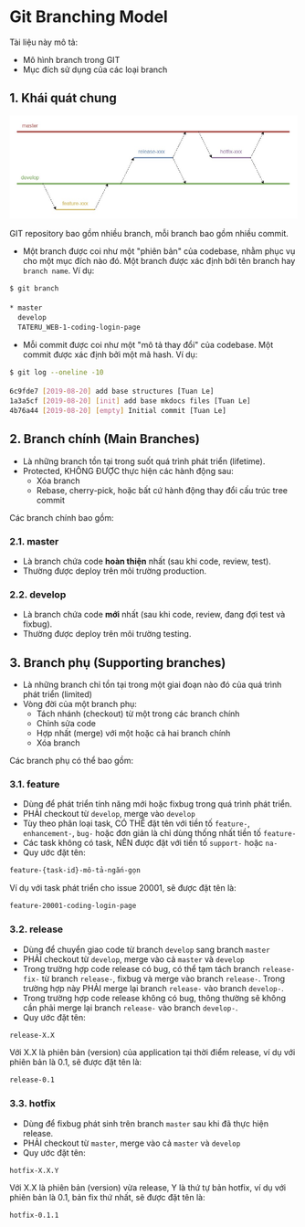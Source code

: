 # Git Branching Model

Tài liệu này mô tả:

- Mô hình branch trong GIT
- Mục đích sử dụng của các loại branch

## 1. Khái quát chung

![Git Branches](../img/git_branch.jpg)

GIT repository bao gồm nhiều branch, mỗi branch bao gồm nhiều commit.

- Một branch được coi như một "phiên bản" của codebase, nhằm phục vụ cho một mục đích nào đó. Một branch được xác định bởi tên branch hay `branch name`. Ví dụ:

```sh
$ git branch

* master
  develop
  TATERU_WEB-1-coding-login-page

```

- Mỗi commit được coi như một "mô tả thay đổi" của codebase. Một commit được xác định bởi một mã hash. Ví dụ:

```sh
$ git log --oneline -10

6c9fde7 [2019-08-20] add base structures [Tuan Le]
1a3a5cf [2019-08-20] [init] add base mkdocs files [Tuan Le]
4b76a44 [2019-08-20] [empty] Initial commit [Tuan Le]

```

## 2. Branch chính (Main Branches)

- Là những branch tồn tại trong suốt quá trình phát triển (lifetime).
- Protected, KHÔNG ĐƯỢC thực hiện các hành động sau:
	- Xóa branch
	- Rebase, cherry-pick, hoặc bất cứ hành động thay đổi cấu trúc tree commit

Các branch chính bao gồm:

### 2.1. master

- Là branch chứa code **hoàn thiện** nhất (sau khi code, review, test).
- Thường được deploy trên môi trường production.

### 2.2. develop

- Là branch chứa code **mới** nhất (sau khi code, review, đang đợi test và fixbug).
- Thường được deploy trên môi trường testing.

## 3. Branch phụ (Supporting branches)

- Là những branch chỉ tồn tại trong một giai đoạn nào đó của quá trình phát triển (limited)
- Vòng đời của một branch phụ:
	- Tách nhánh (checkout) từ một trong các branch chính
	- Chỉnh sửa code
	- Hợp nhất (merge) với một hoặc cả hai branch chính
	- Xóa branch

Các branch phụ có thể bao gồm:

### 3.1. feature

- Dùng để phát triển tính năng mới hoặc fixbug trong quá trình phát triển.
- PHẢI checkout từ `develop`, merge vào `develop`
- Tùy theo phân loại task, CÓ THỂ đặt tên với tiền tố `feature-`, `enhancement-`, `bug-` hoặc đơn giản là chỉ dùng thống nhất tiền tố `feature-`
- Các task không có task, NÊN được đặt với tiền tố `support-` hoặc `na-`
- Quy ước đặt tên:

```sh
feature-{task-id}-mô-tả-ngắn-gọn
```

Ví dụ với task phát triển cho issue 20001, sẽ được đặt tên là:

```sh
feature-20001-coding-login-page
```

### 3.2. release

- Dùng để chuyển giao code từ branch `develop` sang branch `master`
- PHẢI checkout từ `develop`, merge vào cả `master` và `develop`
- Trong trường hợp code release có bug, có thể tạm tách branch `release-fix-` từ branch `release-`, fixbug và merge vào branch `release-`. Trong trường hợp này PHẢI merge lại branch `release-` vào branch `develop-`.
- Trong trường hợp code release không có bug, thông thường sẽ không cần phải merge lại branch `release-` vào branch `develop-`.
- Quy ước đặt tên:

```sh
release-X.X
```

Với X.X là phiên bản (version) của application tại thời điểm release, ví dụ với phiên bản là 0.1, sẽ được đặt tên là:

```sh
release-0.1
```

### 3.3. hotfix

- Dùng để fixbug phát sinh trên branch `master` sau khi đã thực hiện release.
- PHẢI checkout từ `master`, merge vào cả `master` và `develop`
- Quy ước đặt tên:

```sh
hotfix-X.X.Y
```

Với X.X là phiên bản (version) vừa release, Y là thứ tự bản hotfix, ví dụ với phiên bản là 0.1, bản fix thứ nhất, sẽ được đặt tên là:

```sh
hotfix-0.1.1
```